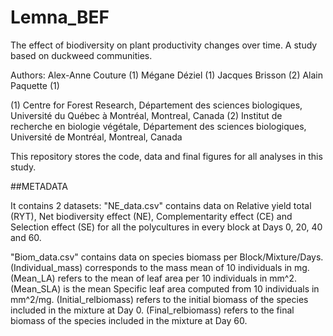 # Lemna_BEF
The effect of biodiversity on plant productivity changes over time. A study based on duckweed communities.

Authors:
Alex-Anne Couture (1)
Mégane Déziel (1)
Jacques Brisson (2)
Alain Paquette (1)

(1) Centre for Forest Research, Département des sciences biologiques, Université du Québec à Montréal, Montreal, Canada
(2) Institut de recherche en biologie végétale, Département des sciences biologiques, Université de Montréal, Montreal, Canada

This repository stores the code, data and final figures for all analyses in this study.

##METADATA

It contains 2 datasets: 
"NE_data.csv" contains data on Relative yield total (RYT), Net biodiversity effect (NE), Complementarity effect (CE) and Selection effect (SE) for all the polycultures in every block at Days 0, 20, 40 and 60.

"Biom_data.csv" contains data on species biomass per Block/Mixture/Days. 
(Individual_mass) corresponds to the mass mean of 10 individuals in mg.
(Mean_LA) refers to the mean of leaf area per 10 individuals in mm^2.
(Mean_SLA) is the mean Specific leaf area computed from 10 individuals in mm^2/mg.
(Initial_relbiomass) refers to the initial biomass of the species included in the mixture at Day 0.
(Final_relbiomass) refers to the final biomass of the species included in the mixture at Day 60.


